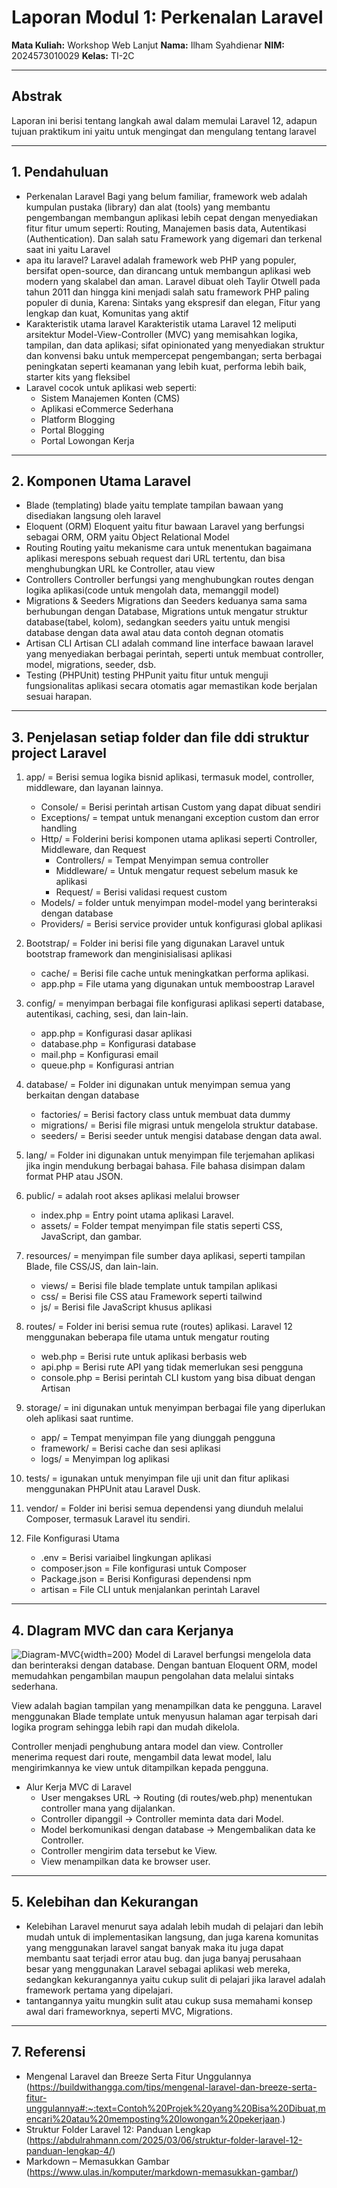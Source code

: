 # Laporan Modul 1: Perkenalan Laravel
**Mata Kuliah:** Workshop Web Lanjut
**Nama:** Ilham Syahdienar
**NIM:** 2024573010029
**Kelas:** TI-2C

---

## Abstrak
Laporan ini berisi tentang langkah awal dalam memulai Laravel 12, adapun tujuan praktikum ini yaitu untuk mengingat dan mengulang tentang laravel

---

## 1. Pendahuluan
- Perkenalan Laravel
Bagi yang belum familiar, framework web adalah kumpulan pustaka (library) dan alat (tools) yang membantu pengembangan membangun aplikasi lebih cepat dengan menyediakan fitur fitur umum seperti: Routing, Manajemen basis data, Autentikasi (Authentication). Dan salah satu Framework yang digemari dan terkenal saat ini yaitu Laravel
- apa itu laravel?
Laravel adalah framework web PHP yang populer, bersifat open-source, dan dirancang untuk membangun aplikasi web modern yang skalabel dan aman. Laravel dibuat oleh Taylir Otwell pada tahun 2011 dan hingga kini menjadi salah satu framework PHP paling populer di dunia, Karena: Sintaks yang ekspresif dan elegan, Fitur yang lengkap dan kuat, Komunitas yang aktif
- Karakteristik utama laravel
Karakteristik utama Laravel 12 meliputi arsitektur Model-View-Controller (MVC) yang memisahkan logika, tampilan, dan data aplikasi; sifat opinionated yang menyediakan struktur dan konvensi baku untuk mempercepat pengembangan; serta berbagai peningkatan seperti keamanan yang lebih kuat, performa lebih baik, starter kits yang fleksibel
- Laravel cocok untuk aplikasi web seperti:
    - Sistem Manajemen Konten (CMS)
    - Aplikasi eCommerce Sederhana
    - Platform Blogging
    - Portal Blogging
    - Portal Lowongan Kerja

---

## 2. Komponen Utama Laravel
- Blade (templating)
    blade yaitu template tampilan bawaan yang disediakan langsung oleh laravel
- Eloquent (ORM)
    Eloquent yaitu fitur bawaan Laravel yang berfungsi sebagai ORM, ORM yaitu Object Relational Model
- Routing
    Routing yaitu mekanisme cara untuk menentukan bagaimana aplikasi merespons sebuah request dari URL tertentu, dan bisa menghubungkan URL ke Controller, atau view
- Controllers
    Controller berfungsi yang menghubungkan routes dengan logika aplikasi(code untuk mengolah data, memanggil model)
- Migrations & Seeders
    Migrations dan Seeders keduanya sama sama berhubungan dengan Database, Migrations untuk mengatur struktur database(tabel, kolom), sedangkan seeders yaitu untuk mengisi database dengan data awal atau data contoh degnan otomatis
- Artisan CLI
    Artisan CLI adalah command line interface bawaan laravel yang menyediakan berbagai perintah, seperti untuk membuat controller, model, migrations, seeder, dsb.
- Testing (PHPUnit)
    testing PHPunit  yaitu fitur untuk menguji fungsionalitas aplikasi secara otomatis agar memastikan kode berjalan sesuai harapan.

---

## 3. Penjelasan setiap folder dan file ddi struktur project Laravel

1. app/ = Berisi semua logika bisnid aplikasi, termasuk model, controller, middleware, dan layanan lainnya.
    - Console/ = Berisi perintah artisan Custom yang dapat dibuat sendiri
    - Exceptions/ = tempat untuk menangani exception custom dan error handling
    - Http/ = Folderini berisi komponen utama aplikasi seperti Controller, Middleware, dan Request
        - Controllers/ = Tempat Menyimpan semua controller
        - Middleware/ = Untuk mengatur request sebelum masuk ke aplikasi
        - Request/ = Berisi validasi request custom
    - Models/ = folder untuk menyimpan model-model yang berinteraksi dengan database
    - Providers/ = Berisi service provider untuk konfigurasi global aplikasi

2. Bootstrap/ = Folder ini berisi file yang digunakan Laravel untuk bootstrap framework dan menginisialisasi aplikasi
    - cache/ = Berisi file cache untuk meningkatkan performa aplikasi.
    - app.php = File utama yang digunakan untuk memboostrap Laravel

3. config/ = menyimpan berbagai file konfigurasi aplikasi seperti database, autentikasi, caching, sesi, dan lain-lain.
    - app.php = Konfigurasi dasar aplikasi
    - database.php = Konfigurasi database
    - mail.php = Konfigurasi email
    - queue.php = Konfigurasi antrian

4. database/ = Folder ini digunakan untuk menyimpan semua yang berkaitan dengan database
    - factories/ = Berisi factory class untuk membuat data dummy
    - migrations/ = Berisi file migrasi untuk mengelola struktur database.
    - seeders/ = Berisi seeder untuk mengisi database dengan data awal.

5. lang/ = Folder ini digunakan untuk menyimpan file terjemahan aplikasi jika ingin mendukung berbagai bahasa. File bahasa disimpan dalam format PHP atau JSON.

6. public/ = adalah root akses aplikasi melalui browser
    - index.php = Entry point utama aplikasi Laravel.
    - assets/ = Folder tempat menyimpan file statis seperti CSS, JavaScript, dan gambar.

7. resources/ = menyimpan file sumber daya aplikasi, seperti tampilan Blade, file CSS/JS, dan lain-lain.
    - views/ = Berisi file blade template untuk tampilan aplikasi
    - css/ = Berisi file CSS atau Framework seperti tailwind
    - js/ = Berisi file JavaScript khusus aplikasi

8. routes/ = Folder ini berisi semua rute (routes) aplikasi. Laravel 12 menggunakan beberapa file utama untuk mengatur routing
    - web.php = Berisi rute untuk aplikasi berbasis web
    - api.php = Berisi rute API yang tidak memerlukan sesi pengguna
    - console.php = Berisi perintah CLI kustom yang bisa dibuat dengan Artisan

9. storage/ = ini digunakan untuk menyimpan berbagai file yang diperlukan oleh aplikasi saat runtime.
    - app/ = Tempat menyimpan file yang diunggah pengguna
    - framework/ = Berisi cache dan sesi aplikasi 
    - logs/ = Menyimpan log aplikasi

10. tests/ = igunakan untuk menyimpan file uji unit dan fitur aplikasi menggunakan PHPUnit atau Laravel Dusk.

11. vendor/ = Folder ini berisi semua dependensi yang diunduh melalui Composer, termasuk Laravel itu sendiri.

12. File Konfigurasi Utama
    - .env = Berisi variaibel lingkungan aplikasi
    - composer.json = File konfigurasi untuk Composer
    - Package.json = Berisi Konfigurasi dependensi npm
    - artisan = File CLI untuk menjalankan perintah Laravel

---

## 4. DIagram MVC dan cara Kerjanya
![Diagram-MVC](gambar/MVCdiagram.jpg){width=200}
Model di Laravel berfungsi mengelola data dan berinteraksi dengan database. Dengan bantuan Eloquent ORM, model memudahkan pengambilan maupun pengolahan data melalui sintaks sederhana.

View adalah bagian tampilan yang menampilkan data ke pengguna. Laravel menggunakan Blade template untuk menyusun halaman agar terpisah dari logika program sehingga lebih rapi dan mudah dikelola.

Controller menjadi penghubung antara model dan view. Controller menerima request dari route, mengambil data lewat model, lalu mengirimkannya ke view untuk ditampilkan kepada pengguna.
- Alur Kerja MVC di Laravel
    - User mengakses URL → Routing (di routes/web.php) menentukan controller mana yang dijalankan.
    - Controller dipanggil → Controller meminta data dari Model.
    - Model berkomunikasi dengan database → Mengembalikan data ke Controller.
    - Controller mengirim data tersebut ke View.
    - View menampilkan data ke browser user.

---

## 5. Kelebihan dan Kekurangan
- Kelebihan Laravel menurut saya adalah lebih mudah di pelajari dan lebih mudah untuk di implementasikan langsung, dan juga karena komunitas yang menggunakan laravel sangat banyak maka itu juga dapat membantu saat terjadi error atau bug. dan juga banyaj perusahaan besar yang menggunakan Laravel sebagai aplikasi web mereka, sedangkan kekurangannya yaitu cukup sulit di pelajari jika laravel adalah framework pertama yang dipelajari.
- tantangannya yaitu mungkin sulit atau cukup susa memahami konsep awal dari frameworknya, seperti MVC, Migrations.

---

## 7. Referensi 
- Mengenal Laravel dan Breeze Serta Fitur Unggulannya (https://buildwithangga.com/tips/mengenal-laravel-dan-breeze-serta-fitur-unggulannya#:~:text=Contoh%20Projek%20yang%20Bisa%20Dibuat,mencari%20atau%20memposting%20lowongan%20pekerjaan.)
- Struktur Folder Laravel 12: Panduan Lengkap (https://abdulrahmann.com/2025/03/06/struktur-folder-laravel-12-panduan-lengkap-4/)
- Markdown – Memasukkan Gambar (https://www.ulas.in/komputer/markdown-memasukkan-gambar/)